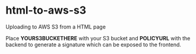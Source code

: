 # html-to-aws-s3
Uploading to AWS S3 from a HTML page

Place **YOURS3BUCKETHERE** with your S3 bucket and **POLICYURL** with the backend to generate a signature which can be exposed to the frontend.
